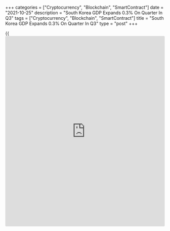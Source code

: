 +++
categories = ["Cryptocurrency", "Blockchain", "SmartContract"]
date = "2021-10-25"
description = "South Korea GDP Expands 0.3% On Quarter In Q3"
tags = ["Cryptocurrency", "Blockchain", "SmartContract"]
title = "South Korea GDP Expands 0.3% On Quarter In Q3"
type = "post"
+++

{{<iframe id="large-banner" src="https://www.bounty.group/#slide=6.0" width="100%" height="600" scrolling="no" style="border: 0px solid rgb(216, 221, 230); border-radius: 3px;">}}

South Korea's gross domestic product rose a seasonally adjusted 0.3
percent on quarter in the third quarter of 2021, the Bank of Korea said
in Tuesday's advance estimate.

That was shy of expectations for an increase of 0.6 percent and down
from 0.8 percent in the previous three months.

On an annualized basis, GDP grew 4.0 percent - again missing forecasts
for 4.2 percent and slowing from 6.0 percent in the three months prior.

Real gross domestic income also was up 0.3 percent on quarter and it
gained 2.4 percent on year.

On the expenditure side, private consumption contracted by 0.3 percent,
as expenditures on non-durable goods (e.g. foods) increased but services
(e.g. restaurants & accommodation services, recreation & culture)
decreased.

Government consumption rose by 1.1 percent, with increased expenditures
on goods. Construction investment contracted by 3.0 percent, as civil
engineering decreased. Facilities investment contracted by 2.3 percent,
driven by a decrease in transportation equipment.

Exports grew by 1.5 percent, due to increases in coal & petroleum
products and machinery & equipment. Imports fell by 0.6 percent, owing
to decreased imports of transport equipment (e.g. motor vehicles).

On the production side, agriculture, forestry & fishing increased by 8.8
percent, as crop yields grew. Manufacturing rose by 0.2 percent, due to
an increase in machinery & equipment.

Electricity, gas & water supply increased by 0.8 percent, due to an
increase in gas. Construction fell by 1.7 percent, owing to a decrease
in civil engineering.

Services increased by 0.4 percent, mainly in finance & insurance and
information & communication.

For comments and feedback [contact](https://www.playgroundfx.com/contact/): editorial@rtt[news](https://www.letsplayfx.com/blog/forex-news-website/).com

[Economic News][1]

 **What parts of the world are seeing the best (and worst) economic
performances lately? Click[here][2] to check out our [Econ Scorecard][2]
and find out! See up-to-the-moment [ranking](https://www.playgroundfx.com/blog/crypto-exchange-ranking/)s for the best and worst
performers in [GDP][3], [unemployment rate][4], [inflation][5] and much
more.**

   1. www.rtt[news](https://www.letsplayfx.com/blog/forex-news-website/).com/Content/EconomicNews.aspx
   2. www.rtt[news](https://www.letsplayfx.com/blog/forex-news-website/).com/economic-scorecard/world-rank/PPI/highest-performance.aspx
   3. www.rtt[news](https://www.letsplayfx.com/blog/forex-news-website/).com/economic-scorecard/world-rank/GDP/highest-performance.aspx
   4. www.rtt[news](https://www.letsplayfx.com/blog/forex-news-website/).com/economic-scorecard/world-rank/unemployment-rate/lowest-performance.aspx
   5. www.rtt[news](https://www.letsplayfx.com/blog/forex-news-website/).com/economic-scorecard/world-rank/CPI/highest-performance.aspx